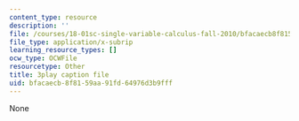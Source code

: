 ```yaml
---
content_type: resource
description: ''
file: /courses/18-01sc-single-variable-calculus-fall-2010/bfacaecb8f8159aa91fd64976d3b9fff_d484GRz9zjY.vtt
file_type: application/x-subrip
learning_resource_types: []
ocw_type: OCWFile
resourcetype: Other
title: 3play caption file
uid: bfacaecb-8f81-59aa-91fd-64976d3b9fff
---
```

None

